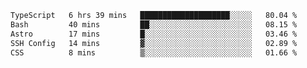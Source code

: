 <!--START_SECTION:waka-->

```txt
TypeScript   6 hrs 39 mins   ████████████████████░░░░░   80.04 %
Bash         40 mins         ██░░░░░░░░░░░░░░░░░░░░░░░   08.15 %
Astro        17 mins         █░░░░░░░░░░░░░░░░░░░░░░░░   03.46 %
SSH Config   14 mins         ▓░░░░░░░░░░░░░░░░░░░░░░░░   02.89 %
CSS          8 mins          ▒░░░░░░░░░░░░░░░░░░░░░░░░   01.66 %
```

<!--END_SECTION:waka-->
